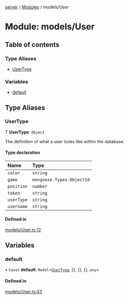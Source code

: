 [server](../README.md) / [Modules](../modules.md) / models/User

# Module: models/User

## Table of contents

### Type Aliases

- [UserType](models_User.md#usertype)

### Variables

- [default](models_User.md#default)

## Type Aliases

### UserType

Ƭ **UserType**: `Object`

The definition of what a user looks like within the database.

#### Type declaration

| Name | Type |
| :------ | :------ |
| `color` | `string` |
| `game` | `mongoose.Types.ObjectId` |
| `position` | `number` |
| `token` | `string` |
| `userType` | `string` |
| `username` | `string` |

#### Defined in

[models/User.ts:12](https://github.com/Jazzmoon/SawThat/blob/d5e47b5/src/server/models/User.ts#L12)

## Variables

### default

• `Const` **default**: `Model`<[`UserType`](models_User.md#usertype), {}, {}, {}, `any`\>

#### Defined in

[models/User.ts:43](https://github.com/Jazzmoon/SawThat/blob/d5e47b5/src/server/models/User.ts#L43)
